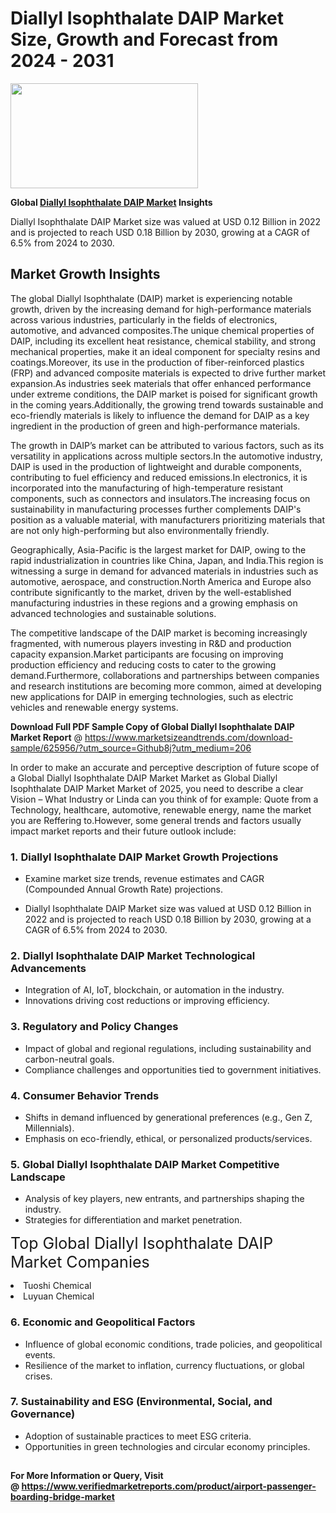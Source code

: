 <H1>Diallyl Isophthalate DAIP Market Size, Growth and Forecast from 2024 - 2031</H1><img class="aligncenter size-medium wp-image-584254" src="https://thirdeyenews.in/wp-content/uploads/2024/09/Global-Market-Research-300x168.jpeg" alt="" width="300" height="168" /><p><strong>Global&nbsp;<a href="https://www.marketsizeandtrends.com/download-sample/625956/?utm_source=Github8j?utm_medium=206">Diallyl Isophthalate DAIP Market</a> Insights</strong></p><p>Diallyl Isophthalate DAIP Market size was valued at USD 0.12 Billion in 2022 and is projected to reach USD 0.18 Billion by 2030, growing at a CAGR of 6.5% from 2024 to 2030.</p><p><h2>Market Growth Insights</h2> <p>The global Diallyl Isophthalate (DAIP) market is experiencing notable growth, driven by the increasing demand for high-performance materials across various industries, particularly in the fields of electronics, automotive, and advanced composites.The unique chemical properties of DAIP, including its excellent heat resistance, chemical stability, and strong mechanical properties, make it an ideal component for specialty resins and coatings.Moreover, its use in the production of fiber-reinforced plastics (FRP) and advanced composite materials is expected to drive further market expansion.As industries seek materials that offer enhanced performance under extreme conditions, the DAIP market is poised for significant growth in the coming years.Additionally, the growing trend towards sustainable and eco-friendly materials is likely to influence the demand for DAIP as a key ingredient in the production of green and high-performance materials.</p> <p>The growth in DAIP’s market can be attributed to various factors, such as its versatility in applications across multiple sectors.In the automotive industry, DAIP is used in the production of lightweight and durable components, contributing to fuel efficiency and reduced emissions.In electronics, it is incorporated into the manufacturing of high-temperature resistant components, such as connectors and insulators.The increasing focus on sustainability in manufacturing processes further complements DAIP's position as a valuable material, with manufacturers prioritizing materials that are not only high-performing but also environmentally friendly.</p> <p>Geographically, Asia-Pacific is the largest market for DAIP, owing to the rapid industrialization in countries like China, Japan, and India.This region is witnessing a surge in demand for advanced materials in industries such as automotive, aerospace, and construction.North America and Europe also contribute significantly to the market, driven by the well-established manufacturing industries in these regions and a growing emphasis on advanced technologies and sustainable solutions.</p> <p>The competitive landscape of the DAIP market is becoming increasingly fragmented, with numerous players investing in R&D and production capacity expansion.Market participants are focusing on improving production efficiency and reducing costs to cater to the growing demand.Furthermore, collaborations and partnerships between companies and research institutions are becoming more common, aimed at developing new applications for DAIP in emerging technologies, such as electric vehicles and renewable energy systems.</p> <p><span class=""><strong>Download Full PDF Sample Copy of Global Diallyl Isophthalate DAIP Market Report</strong> @ <a href="https://www.marketsizeandtrends.com/download-sample/625956/?utm_source=Github8j?utm_medium=206" target="_blank">https://www.marketsizeandtrends.com/download-sample/625956/?utm_source=Github8j?utm_medium=206</a></span></p><p>In order to make an accurate and perceptive description of future scope of a Global&nbsp;Diallyl Isophthalate DAIP Market Market as Global&nbsp;Diallyl Isophthalate DAIP Market Market of 2025, you need to describe a clear Vision &ndash; What Industry or Linda can you think of for example: Quote from a Technology, healthcare, automotive, renewable energy, name the market you are Reffering to.However, some general trends and factors usually impact market reports and their future outlook include:</p><h3>1.&nbsp;<strong>Diallyl Isophthalate DAIP Market Growth Projections</strong></h3><ul><li>Examine market size trends, revenue estimates and CAGR (Compounded Annual Growth Rate) projections.</li><li><p>Diallyl Isophthalate DAIP Market size was valued at USD 0.12 Billion in 2022 and is projected to reach USD 0.18 Billion by 2030, growing at a CAGR of 6.5% from 2024 to 2030.</p></li></ul><h3>2.&nbsp;<strong>Diallyl Isophthalate DAIP Market Technological Advancements</strong></h3><ul><li>Integration of AI, IoT, blockchain, or automation in the industry.</li><li>Innovations driving cost reductions or improving efficiency.</li></ul><h3>3.&nbsp;<strong>Regulatory and Policy Changes</strong></h3><ul><li>Impact of global and regional regulations, including sustainability and carbon-neutral goals.</li><li>Compliance challenges and opportunities tied to government initiatives.</li></ul><h3>4.&nbsp;<strong>Consumer Behavior Trends</strong></h3><ul><li>Shifts in demand influenced by generational preferences (e.g., Gen Z, Millennials).</li><li>Emphasis on eco-friendly, ethical, or personalized products/services.</li></ul><h3>5.&nbsp;<strong>Global Diallyl Isophthalate DAIP Market Competitive Landscape</strong></h3><ul><li>Analysis of key players, new entrants, and partnerships shaping the industry.</li><li>Strategies for differentiation and market penetration.</li></ul><p data-pm-slice="1 1 []"><span style="color: inherit; font-family: inherit; font-size: 25px;">Top Global Diallyl Isophthalate DAIP Market Companies</span></p><div class="" data-test-id=""><p><li>Tuoshi Chemical</li><li> Luyuan Chemical</li></p></div><h3>6.&nbsp;<strong>Economic and Geopolitical Factors</strong></h3><ul><li>Influence of global economic conditions, trade policies, and geopolitical events.</li><li>Resilience of the market to inflation, currency fluctuations, or global crises.</li></ul><h3>7.&nbsp;<strong>Sustainability and ESG (Environmental, Social, and Governance)</strong></h3><ul><li>Adoption of sustainable practices to meet ESG criteria.</li><li>Opportunities in green technologies and circular economy principles.</li></ul><h2><strong style="font-size: 14px;">For More Information or Query, Visit @&nbsp;</strong><a style="background-color: #ffffff; font-size: 14px;" href="https://www.marketsizeandtrends.com/report/diallyl-isophthalate-daip-market/" target="_blank">https://www.verifiedmarketreports.com/product/airport-passenger-boarding-bridge-market</a></h2>